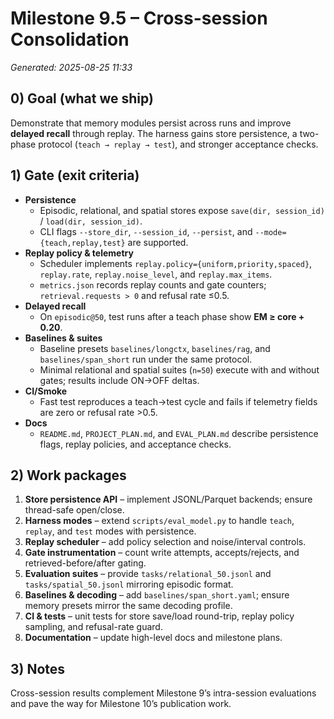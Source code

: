 # Milestone 9.5 – Cross-session Consolidation
_Generated: 2025-08-25 11:33_

## 0) Goal (what we ship)
Demonstrate that memory modules persist across runs and improve **delayed recall** through replay. The harness gains
store persistence, a two-phase protocol (`teach → replay → test`), and stronger acceptance checks.

## 1) Gate (exit criteria)

- **Persistence**
  - Episodic, relational, and spatial stores expose `save(dir, session_id)` / `load(dir, session_id)`.
  - CLI flags `--store_dir`, `--session_id`, `--persist`, and `--mode={teach,replay,test}` are supported.
- **Replay policy & telemetry**
  - Scheduler implements `replay.policy={uniform,priority,spaced}`, `replay.rate`, `replay.noise_level`, and `replay.max_items`.
  - `metrics.json` records replay counts and gate counters; `retrieval.requests > 0` and refusal rate ≤0.5.
- **Delayed recall**
  - On `episodic@50`, test runs after a teach phase show **EM ≥ core + 0.20**.
- **Baselines & suites**
  - Baseline presets `baselines/longctx`, `baselines/rag`, and `baselines/span_short` run under the same protocol.
  - Minimal relational and spatial suites (`n=50`) execute with and without gates; results include ON→OFF deltas.
- **CI/Smoke**
  - Fast test reproduces a teach→test cycle and fails if telemetry fields are zero or refusal rate >0.5.
- **Docs**
  - `README.md`, `PROJECT_PLAN.md`, and `EVAL_PLAN.md` describe persistence flags, replay policies, and acceptance checks.

## 2) Work packages

1. **Store persistence API** – implement JSONL/Parquet backends; ensure thread-safe open/close.
2. **Harness modes** – extend `scripts/eval_model.py` to handle `teach`, `replay`, and `test` modes with persistence.
3. **Replay scheduler** – add policy selection and noise/interval controls.
4. **Gate instrumentation** – count write attempts, accepts/rejects, and retrieved-before/after gating.
5. **Evaluation suites** – provide `tasks/relational_50.jsonl` and `tasks/spatial_50.jsonl` mirroring episodic format.
6. **Baselines & decoding** – add `baselines/span_short.yaml`; ensure memory presets mirror the same decoding profile.
7. **CI & tests** – unit tests for store save/load round-trip, replay policy sampling, and refusal-rate guard.
8. **Documentation** – update high-level docs and milestone plans.

## 3) Notes
Cross-session results complement Milestone 9’s intra-session evaluations and pave the way for Milestone 10’s publication work.
